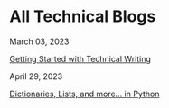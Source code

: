 # All Technical Blogs

March 03, 2023

[Getting Started with Technical Writing](https://jeffreygraessley.com/blog/2023/getting-started-with-technical-writing)

April 29, 2023

[Dictionaries, Lists, and more... in Python](https://jeffreygraessley.com/blog/2023/dictionaries-lists-and-more)



